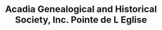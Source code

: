---
layout: repo
title: "Acadia Genealogical and Historical Society, Inc. Pointe de L Eglise"
id: 25326
permalink: repos/25326/
---